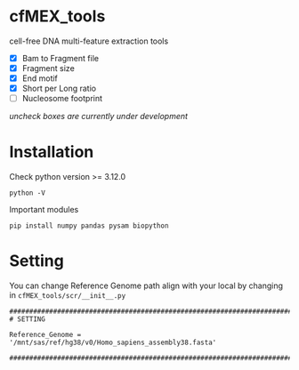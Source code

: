 # cfMEX_tools
cell-free DNA multi-feature extraction tools
  - [x] Bam to Fragment file
  - [x] Fragment size
  - [x] End motif
  - [x] Short per Long ratio
  - [ ] Nucleosome footprint
        
*uncheck boxes are currently under development*

# Installation
Check python version >= 3.12.0
```
python -V
```
Important modules
```
pip install numpy pandas pysam biopython
```

# Setting
You can change Reference Genome path align with your local
by changing in `cfMEX_tools/scr/__init__.py`

```
#######################################################################################
# SETTING

Reference_Genome = '/mnt/sas/ref/hg38/v0/Homo_sapiens_assembly38.fasta'

#######################################################################################
```

